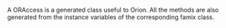 A ORAccess is a generated class useful to Orion. All the methods are also generated from the instance variables of the corresponding famix class.